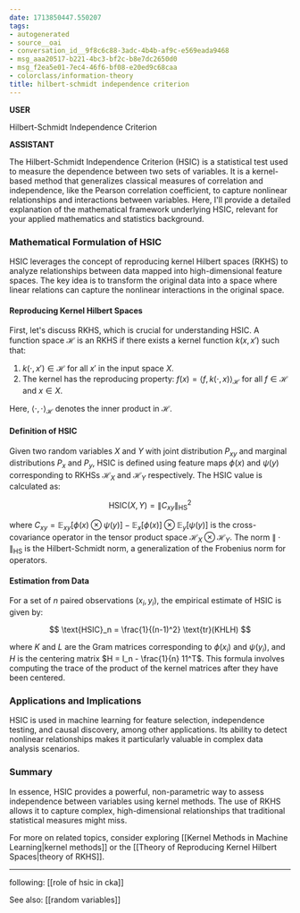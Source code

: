 ```yaml
---
date: 1713850447.550207
tags:
- autogenerated
- source__oai
- conversation_id__9f8c6c88-3adc-4b4b-af9c-e569eada9468
- msg_aaa20517-b221-4bc3-bf2c-b8e7dc2650d0
- msg_f2ea5e01-7ec4-46f6-bf08-e20ed9c68caa
- colorclass/information-theory
title: hilbert-schmidt independence criterion
---
```


**USER**

Hilbert-Schmidt Independence Criterion


**ASSISTANT**

The Hilbert-Schmidt Independence Criterion (HSIC) is a statistical test used to measure the dependence between two sets of variables. It is a kernel-based method that generalizes classical measures of correlation and independence, like the Pearson correlation coefficient, to capture nonlinear relationships and interactions between variables. Here, I'll provide a detailed explanation of the mathematical framework underlying HSIC, relevant for your applied mathematics and statistics background.

### Mathematical Formulation of HSIC

HSIC leverages the concept of reproducing kernel Hilbert spaces (RKHS) to analyze relationships between data mapped into high-dimensional feature spaces. The key idea is to transform the original data into a space where linear relations can capture the nonlinear interactions in the original space.

#### Reproducing Kernel Hilbert Spaces

First, let's discuss RKHS, which is crucial for understanding HSIC. A function space $\mathcal{H}$ is an RKHS if there exists a kernel function $k(x, x')$ such that:

1. $k(\cdot, x') \in \mathcal{H}$ for all $x'$ in the input space $X$.
2. The kernel has the reproducing property: $f(x) = \langle f, k(\cdot, x) \rangle_{\mathcal{H}}$ for all $f \in \mathcal{H}$ and $x \in X$.

Here, $\langle \cdot, \cdot \rangle_{\mathcal{H}}$ denotes the inner product in $\mathcal{H}$.

#### Definition of HSIC

Given two random variables $X$ and $Y$ with joint distribution $P_{xy}$ and marginal distributions $P_x$ and $P_y$, HSIC is defined using feature maps $\phi(x)$ and $\psi(y)$ corresponding to RKHSs $\mathcal{H}_X$ and $\mathcal{H}_Y$ respectively. The HSIC value is calculated as:

$$
\text{HSIC}(X, Y) = \|C_{xy}\|^2_{\text{HS}}
$$

where $C_{xy} = \mathbb{E}_{xy}[\phi(x) \otimes \psi(y)] - \mathbb{E}_x[\phi(x)] \otimes \mathbb{E}_y[\psi(y)]$ is the cross-covariance operator in the tensor product space $\mathcal{H}_X \otimes \mathcal{H}_Y$. The norm $\|\cdot\|_{\text{HS}}$ is the Hilbert-Schmidt norm, a generalization of the Frobenius norm for operators.

#### Estimation from Data

For a set of $n$ paired observations $(x_i, y_i)$, the empirical estimate of HSIC is given by:

$$
\text{HSIC}_n = \frac{1}{(n-1)^2} \text{tr}(KHLH)
$$

where $K$ and $L$ are the Gram matrices corresponding to $\phi(x_i)$ and $\psi(y_i)$, and $H$ is the centering matrix $H = I_n - \frac{1}{n} 11^T$. This formula involves computing the trace of the product of the kernel matrices after they have been centered.

### Applications and Implications

HSIC is used in machine learning for feature selection, independence testing, and causal discovery, among other applications. Its ability to detect nonlinear relationships makes it particularly valuable in complex data analysis scenarios.

### Summary

In essence, HSIC provides a powerful, non-parametric way to assess independence between variables using kernel methods. The use of RKHS allows it to capture complex, high-dimensional relationships that traditional statistical measures might miss.

For more on related topics, consider exploring [[Kernel Methods in Machine Learning|kernel methods]] or the [[Theory of Reproducing Kernel Hilbert Spaces|theory of RKHS]].


---


following: [[role of hsic in cka]]

See also: [[random variables]]